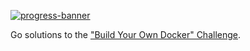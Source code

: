 [![progress-banner](https://app.codecrafters.io/progress/docker/88ba36a2-44e6-42fe-82aa-0ec9a5f07afb)](https://app.codecrafters.io/users/charlesonunze)

Go solutions to the
["Build Your Own Docker" Challenge](https://codecrafters.io/challenges/docker).
